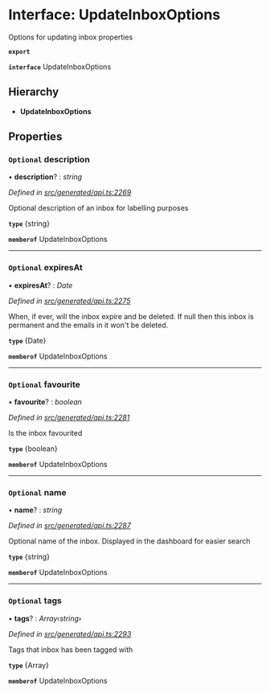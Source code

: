 # Interface: UpdateInboxOptions

Options for updating inbox properties

**`export`** 

**`interface`** UpdateInboxOptions

## Hierarchy

* **UpdateInboxOptions**

## Properties

### `Optional` description

• **description**? : *string*

*Defined in [src/generated/api.ts:2269](https://github.com/mailslurp/mailslurp-client-ts-js/blob/5d485ad/src/generated/api.ts#L2269)*

Optional description of an inbox for labelling purposes

**`type`** {string}

**`memberof`** UpdateInboxOptions

___

### `Optional` expiresAt

• **expiresAt**? : *Date*

*Defined in [src/generated/api.ts:2275](https://github.com/mailslurp/mailslurp-client-ts-js/blob/5d485ad/src/generated/api.ts#L2275)*

When, if ever, will the inbox expire and be deleted. If null then this inbox is permanent and the emails in it won't be deleted.

**`type`** {Date}

**`memberof`** UpdateInboxOptions

___

### `Optional` favourite

• **favourite**? : *boolean*

*Defined in [src/generated/api.ts:2281](https://github.com/mailslurp/mailslurp-client-ts-js/blob/5d485ad/src/generated/api.ts#L2281)*

Is the inbox favourited

**`type`** {boolean}

**`memberof`** UpdateInboxOptions

___

### `Optional` name

• **name**? : *string*

*Defined in [src/generated/api.ts:2287](https://github.com/mailslurp/mailslurp-client-ts-js/blob/5d485ad/src/generated/api.ts#L2287)*

Optional name of the inbox. Displayed in the dashboard for easier search

**`type`** {string}

**`memberof`** UpdateInboxOptions

___

### `Optional` tags

• **tags**? : *Array‹string›*

*Defined in [src/generated/api.ts:2293](https://github.com/mailslurp/mailslurp-client-ts-js/blob/5d485ad/src/generated/api.ts#L2293)*

Tags that inbox has been tagged with

**`type`** {Array<string>}

**`memberof`** UpdateInboxOptions
